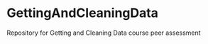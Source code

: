 GettingAndCleaningData
======================

Repository for Getting and Cleaning Data course peer assessment
